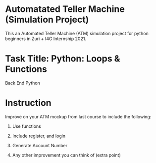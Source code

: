 # Automatated Teller Machine (Simulation Project)

 This an Automated Teller Machine (ATM) simulation project for python beginners in Zuri + I4G Internship 2021.


# Task Title: Python: Loops & Functions
Back End
Python


# Instruction

Improve on your ATM mockup from last course to include the following:

1. Use functions

2. Include register, and login

3. Generate Account Number

4. Any other improvement you can think of (extra point)

 